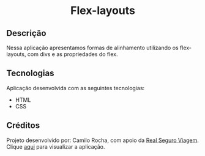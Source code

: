 # <center>Flex-layouts</center>

## Descrição

Nessa aplicação apresentamos formas de alinhamento utilizando os flex-layouts, com divs e as propriedades do flex.

## Tecnologias

Aplicação desenvolvida com as seguintes tecnologias:
 - HTML
 - CSS

## Créditos

Projeto desenvolvido por: Camilo Rocha, com apoio da [Real Seguro Viagem](https://www.seguroviagem.srv.br/).
Clique [aqui](https://crocha12.github.io/flex-layouts/) para visualizar a aplicação.
